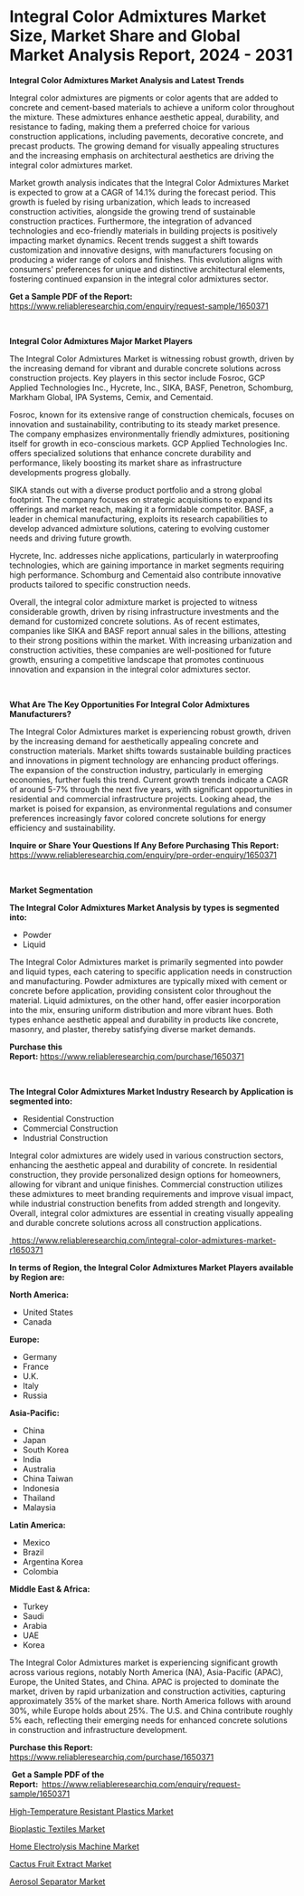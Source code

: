 <p><h1>Integral Color Admixtures Market Size, Market Share and Global Market Analysis Report, 2024 - 2031</h1></p><p><strong>Integral Color Admixtures Market Analysis and Latest Trends</strong></p>
<p><p>Integral color admixtures are pigments or color agents that are added to concrete and cement-based materials to achieve a uniform color throughout the mixture. These admixtures enhance aesthetic appeal, durability, and resistance to fading, making them a preferred choice for various construction applications, including pavements, decorative concrete, and precast products. The growing demand for visually appealing structures and the increasing emphasis on architectural aesthetics are driving the integral color admixtures market.</p><p>Market growth analysis indicates that the Integral Color Admixtures Market is expected to grow at a CAGR of 14.1% during the forecast period. This growth is fueled by rising urbanization, which leads to increased construction activities, alongside the growing trend of sustainable construction practices. Furthermore, the integration of advanced technologies and eco-friendly materials in building projects is positively impacting market dynamics. Recent trends suggest a shift towards customization and innovative designs, with manufacturers focusing on producing a wider range of colors and finishes. This evolution aligns with consumers' preferences for unique and distinctive architectural elements, fostering continued expansion in the integral color admixtures sector.</p></p>
<p><strong>Get a Sample PDF of the Report:&nbsp;</strong> <a href="https://www.reliableresearchiq.com/enquiry/request-sample/1650371?utm_campaign=1106&utm_medium=2&utm_source=Github&utm_content=ia&utm_term=26092024&utm_id=integral-color-admixtures">https://www.reliableresearchiq.com/enquiry/request-sample/1650371</a></p>
<p>&nbsp;</p>
<p><strong>Integral Color Admixtures Major Market Players</strong></p>
<p><p>The Integral Color Admixtures Market is witnessing robust growth, driven by the increasing demand for vibrant and durable concrete solutions across construction projects. Key players in this sector include Fosroc, GCP Applied Technologies Inc., Hycrete, Inc., SIKA, BASF, Penetron, Schomburg, Markham Global, IPA Systems, Cemix, and Cementaid.</p><p>Fosroc, known for its extensive range of construction chemicals, focuses on innovation and sustainability, contributing to its steady market presence. The company emphasizes environmentally friendly admixtures, positioning itself for growth in eco-conscious markets. GCP Applied Technologies Inc. offers specialized solutions that enhance concrete durability and performance, likely boosting its market share as infrastructure developments progress globally.</p><p>SIKA stands out with a diverse product portfolio and a strong global footprint. The company focuses on strategic acquisitions to expand its offerings and market reach, making it a formidable competitor. BASF, a leader in chemical manufacturing, exploits its research capabilities to develop advanced admixture solutions, catering to evolving customer needs and driving future growth.</p><p>Hycrete, Inc. addresses niche applications, particularly in waterproofing technologies, which are gaining importance in market segments requiring high performance. Schomburg and Cementaid also contribute innovative products tailored to specific construction needs.</p><p>Overall, the integral color admixture market is projected to witness considerable growth, driven by rising infrastructure investments and the demand for customized concrete solutions. As of recent estimates, companies like SIKA and BASF report annual sales in the billions, attesting to their strong positions within the market. With increasing urbanization and construction activities, these companies are well-positioned for future growth, ensuring a competitive landscape that promotes continuous innovation and expansion in the integral color admixtures sector.</p></p>
<p>&nbsp;</p>
<p><strong>What Are The Key Opportunities For Integral Color Admixtures Manufacturers?</strong></p>
<p><p>The Integral Color Admixtures market is experiencing robust growth, driven by the increasing demand for aesthetically appealing concrete and construction materials. Market shifts towards sustainable building practices and innovations in pigment technology are enhancing product offerings. The expansion of the construction industry, particularly in emerging economies, further fuels this trend. Current growth trends indicate a CAGR of around 5-7% through the next five years, with significant opportunities in residential and commercial infrastructure projects. Looking ahead, the market is poised for expansion, as environmental regulations and consumer preferences increasingly favor colored concrete solutions for energy efficiency and sustainability.</p></p>
<p><strong>Inquire or Share Your Questions If Any Before Purchasing This Report:</strong> <a href="https://www.reliableresearchiq.com/enquiry/pre-order-enquiry/1650371?utm_campaign=1106&utm_medium=2&utm_source=Github&utm_content=ia&utm_term=26092024&utm_id=integral-color-admixtures">https://www.reliableresearchiq.com/enquiry/pre-order-enquiry/1650371</a></p>
<p>&nbsp;</p>
<p><strong>Market Segmentation</strong></p>
<p><strong>The Integral Color Admixtures Market Analysis by types is segmented into:</strong></p>
<p><ul><li>Powder</li><li>Liquid</li></ul></p>
<p><p>The Integral Color Admixtures market is primarily segmented into powder and liquid types, each catering to specific application needs in construction and manufacturing. Powder admixtures are typically mixed with cement or concrete before application, providing consistent color throughout the material. Liquid admixtures, on the other hand, offer easier incorporation into the mix, ensuring uniform distribution and more vibrant hues. Both types enhance aesthetic appeal and durability in products like concrete, masonry, and plaster, thereby satisfying diverse market demands.</p></p>
<p><strong>Purchase this Report:&nbsp;</strong><a href="https://www.reliableresearchiq.com/purchase/1650371?utm_campaign=1106&utm_medium=2&utm_source=Github&utm_content=ia&utm_term=26092024&utm_id=integral-color-admixtures">https://www.reliableresearchiq.com/purchase/1650371</a></p>
<p>&nbsp;</p>
<p><strong>The Integral Color Admixtures Market Industry Research by Application is segmented into:</strong></p>
<p><ul><li>Residential Construction</li><li>Commercial Construction</li><li>Industrial Construction</li></ul></p>
<p><p>Integral color admixtures are widely used in various construction sectors, enhancing the aesthetic appeal and durability of concrete. In residential construction, they provide personalized design options for homeowners, allowing for vibrant and unique finishes. Commercial construction utilizes these admixtures to meet branding requirements and improve visual impact, while industrial construction benefits from added strength and longevity. Overall, integral color admixtures are essential in creating visually appealing and durable concrete solutions across all construction applications.</p></p>
<p><a href="https://www.reliableresearchiq.com/integral-color-admixtures-market-r1650371?utm_campaign=1106&utm_medium=2&utm_source=Github&utm_content=ia&utm_term=26092024&utm_id=integral-color-admixtures">&nbsp;https://www.reliableresearchiq.com/integral-color-admixtures-market-r1650371</a></p>
<p><strong>In terms of Region, the Integral Color Admixtures Market Players available by Region are:</strong></p>
<p>
    <p> <strong> North America: </strong>
        <ul>
            <li>United States</li>
            <li>Canada</li>
        </ul>
        </p> 
    <p> <strong> Europe: </strong>
        <ul>
            <li>Germany</li>
            <li>France</li>
            <li>U.K.</li>
            <li>Italy</li>
            <li>Russia</li>
        </ul>
        </p> 
    <p> <strong> Asia-Pacific: </strong>
        <ul>
            <li>China</li>
            <li>Japan</li>
            <li>South Korea</li>
            <li>India</li>
            <li>Australia</li>
            <li>China Taiwan</li>
            <li>Indonesia</li>
            <li>Thailand</li>
            <li>Malaysia</li>
        </ul>
        </p> 
    <p> <strong> Latin America: </strong>
        <ul>
            <li>Mexico</li>
            <li>Brazil</li>
            <li>Argentina Korea</li>
            <li>Colombia</li>
        </ul>
        </p> 
    <p> <strong> Middle East & Africa: </strong>
        <ul>
            <li>Turkey</li>
            <li>Saudi</li>
            <li>Arabia</li>
            <li>UAE</li>
            <li>Korea</li>
        </ul>
    </p>
    </p>
<p><p>The Integral Color Admixtures market is experiencing significant growth across various regions, notably North America (NA), Asia-Pacific (APAC), Europe, the United States, and China. APAC is projected to dominate the market, driven by rapid urbanization and construction activities, capturing approximately 35% of the market share. North America follows with around 30%, while Europe holds about 25%. The U.S. and China contribute roughly 5% each, reflecting their emerging needs for enhanced concrete solutions in construction and infrastructure development.</p></p>
<p><strong>Purchase this Report: </strong><a href="https://www.reliableresearchiq.com/purchase/1650371?utm_campaign=1106&utm_medium=2&utm_source=Github&utm_content=ia&utm_term=26092024&utm_id=integral-color-admixtures">https://www.reliableresearchiq.com/purchase/1650371</a></p>
<p>&nbsp;<strong>Get a Sample PDF of the Report:&nbsp;&nbsp;</strong><a href="https://www.reliableresearchiq.com/enquiry/request-sample/1650371?utm_campaign=1106&utm_medium=2&utm_source=Github&utm_content=ia&utm_term=26092024&utm_id=integral-color-admixtures">https://www.reliableresearchiq.com/enquiry/request-sample/1650371</a></p>
<p><strong></strong></p>
<p><p><a href="https://github.com/RogerBennett414/Market-Research-Report-List-1/blob/main/high-temperature-resistant-plastics-market.md?utm_campaign=1106&utm_medium=2&utm_source=Github&utm_content=ia&utm_term=26092024&utm_id=integral-color-admixtures">High-Temperature Resistant Plastics Market</a></p><p><a href="https://www.linkedin.com/pulse/strategic-insights-global-bioplastic-textiles-market-qlzac?trackingId=21sphsd%2BRCO175bBpRN0Vg%3D%3D&utm_campaign=1106&utm_medium=2&utm_source=Github&utm_content=ia&utm_term=26092024&utm_id=integral-color-admixtures">Bioplastic Textiles Market</a></p><p><a href="https://issuu.com/reportprime-2/docs/home-electrolysis-machine-market-si_3a44b4ce7fec3d?utm_campaign=1106&utm_medium=2&utm_source=Github&utm_content=ia&utm_term=26092024&utm_id=integral-color-admixtures">Home Electrolysis Machine Market</a></p><p><a href="https://www.linkedin.com/pulse/cactus-fruit-extract-market-size-growth-trends-statistics-c6q8e?trackingId=8QospXxnQPuIUZM0dJC2tQ%3D%3D&utm_campaign=1106&utm_medium=2&utm_source=Github&utm_content=ia&utm_term=26092024&utm_id=integral-color-admixtures">Cactus Fruit Extract Market</a></p><p><a href="https://issuu.com/reportprime-2/docs/aerosol-separator-market-size-2030._a9ee76d8745736?utm_campaign=1106&utm_medium=2&utm_source=Github&utm_content=ia&utm_term=26092024&utm_id=integral-color-admixtures">Aerosol Separator Market</a></p></p>
